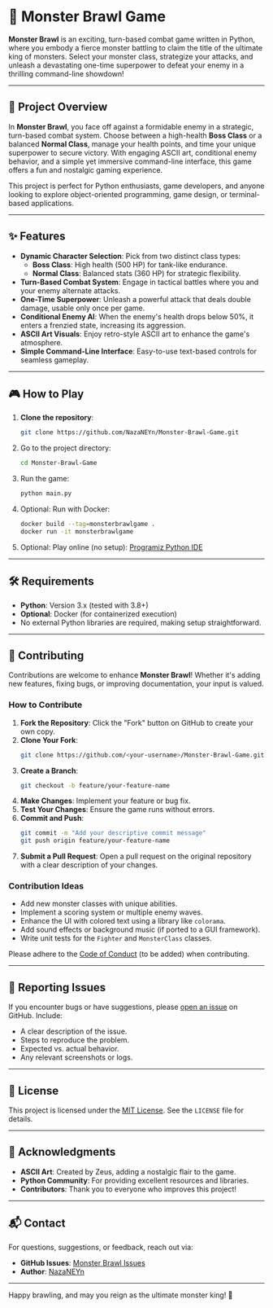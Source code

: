 # 👹 Monster Brawl Game


**Monster Brawl** is an exciting, turn-based combat game written in Python, where you embody a fierce monster battling to claim the title of the ultimate king of monsters. Select your monster class, strategize your attacks, and unleash a devastating one-time superpower to defeat your enemy in a thrilling command-line showdown!

---

## 📜 Project Overview

In **Monster Brawl**, you face off against a formidable enemy in a strategic, turn-based combat system. Choose between a high-health **Boss Class** or a balanced **Normal Class**, manage your health points, and time your unique superpower to secure victory. With engaging ASCII art, conditional enemy behavior, and a simple yet immersive command-line interface, this game offers a fun and nostalgic gaming experience.

This project is perfect for Python enthusiasts, game developers, and anyone looking to explore object-oriented programming, game design, or terminal-based applications.

---

## ✨ Features

- **Dynamic Character Selection**: Pick from two distinct class types:
  - **Boss Class**: High health (500 HP) for tank-like endurance.
  - **Normal Class**: Balanced stats (360 HP) for strategic flexibility.
- **Turn-Based Combat System**: Engage in tactical battles where you and your enemy alternate attacks.
- **One-Time Superpower**: Unleash a powerful attack that deals double damage, usable only once per game.
- **Conditional Enemy AI**: When the enemy's health drops below 50%, it enters a frenzied state, increasing its aggression.
- **ASCII Art Visuals**: Enjoy retro-style ASCII art to enhance the game's atmosphere.
- **Simple Command-Line Interface**: Easy-to-use text-based controls for seamless gameplay.

---

## 🎮 How to Play

1. **Clone the repository**:
   ```bash
   git clone https://github.com/NazaNEYn/Monster-Brawl-Game.git
   ```

2. Go to the project directory:
   ```bash
   cd Monster-Brawl-Game
   ```

3. Run the game:
   ```bash
   python main.py
   ```

4. Optional: Run with Docker:
   ```bash
   docker build --tag=monsterbrawlgame .
   docker run -it monsterbrawlgame
   ```

5. Optional: Play online (no setup): [Programiz Python IDE](https://www.programiz.com/python-programming/online-compiler/)

---

## 🛠️ Requirements

- **Python**: Version 3.x (tested with 3.8+)
- **Optional**: Docker (for containerized execution)
- No external Python libraries are required, making setup straightforward.

---

## 🤝 Contributing

Contributions are welcome to enhance **Monster Brawl**! Whether it's adding new features, fixing bugs, or improving documentation, your input is valued.

### How to Contribute

1. **Fork the Repository**: Click the "Fork" button on GitHub to create your own copy.
2. **Clone Your Fork**:
   ```bash
   git clone https://github.com/<your-username>/Monster-Brawl-Game.git
   ```
3. **Create a Branch**:
   ```bash
   git checkout -b feature/your-feature-name
   ```
4. **Make Changes**: Implement your feature or bug fix.
5. **Test Your Changes**: Ensure the game runs without errors.
6. **Commit and Push**:
   ```bash
   git commit -m "Add your descriptive commit message"
   git push origin feature/your-feature-name
   ```
7. **Submit a Pull Request**: Open a pull request on the original repository with a clear description of your changes.

### Contribution Ideas

- Add new monster classes with unique abilities.
- Implement a scoring system or multiple enemy waves.
- Enhance the UI with colored text using a library like `colorama`.
- Add sound effects or background music (if ported to a GUI framework).
- Write unit tests for the `Fighter` and `MonsterClass` classes.

Please adhere to the [Code of Conduct](CODE_OF_CONDUCT.md) (to be added) when contributing.

---

## 🐛 Reporting Issues

If you encounter bugs or have suggestions, please [open an issue](https://github.com/NazaNEYn/Monster-Brawl-Game/issues) on GitHub. Include:
- A clear description of the issue.
- Steps to reproduce the problem.
- Expected vs. actual behavior.
- Any relevant screenshots or logs.

---

## 📜 License

This project is licensed under the [MIT License](LICENSE). See the `LICENSE` file for details.

---

## 🙌 Acknowledgments

- **ASCII Art**: Created by Zeus, adding a nostalgic flair to the game.
- **Python Community**: For providing excellent resources and libraries.
- **Contributors**: Thank you to everyone who improves this project!

---

## 📬 Contact

For questions, suggestions, or feedback, reach out via:
- **GitHub Issues**: [Monster Brawl Issues](https://github.com/NazaNEYn/Monster-Brawl-Game/issues)
- **Author**: [NazaNEYn](https://github.com/NazaNEYn)

---

Happy brawling, and may you reign as the ultimate monster king! 👹